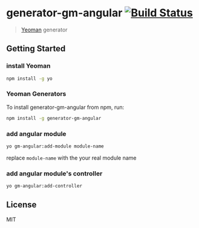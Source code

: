 # generator-gm-angular [![Build Status](https://secure.travis-ci.org/daniel/generator-gm-angular.png?branch=master)](https://travis-ci.org/daniel/generator-gm-angular)

> [Yeoman](http://yeoman.io) generator


## Getting Started

### install Yeoman

```bash
npm install -g yo
```

### Yeoman Generators

To install generator-gm-angular from npm, run:

```bash
npm install -g generator-gm-angular
```

### add angular module

```bash
yo gm-angular:add-module module-name
```
replace `module-name` with the your real module name

### add angular module's controller

```bash
yo gm-angular:add-controller
```

## License

MIT
